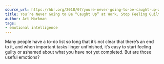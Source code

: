 ```yaml
---
source_url: https://hbr.org/2018/07/youre-never-going-to-be-caught-up-at-work-stop-feeling-guilty-about-it
title: You’re Never Going to Be “Caught Up” at Work. Stop Feeling Guilty About It
author: Art Markman
tags:
- emotional intelligence
---
```

Many people have a to-do list so long that it’s not clear that there’s an end to it, and when important tasks linger unfinished, it’s easy to start feeling guilty or ashamed about what you have not yet completed. But are those useful emotions?
